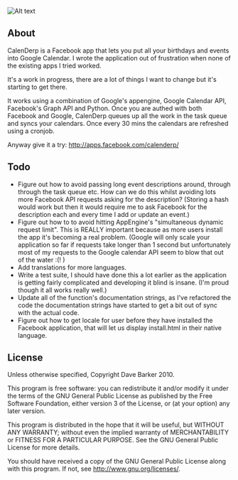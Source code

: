 ![Alt text](http://calenderp.appspot.com/images/calenderp.png)

About
-----

CalenDerp is a Facebook app that lets you put all your birthdays and events into Google Calendar. I wrote the application out of frustration when none of the existing apps I tried worked. 

It's a work in progress, there are a lot of things I want to change but it's starting to get there.

It works using a combination of Google's appengine, Google Calendar API, Facebook's Graph API and Python. Once you are authed with both Facebook and Google, CalenDerp queues up all the work in the task queue and syncs your calendars. Once every 30 mins the calendars are refreshed using a cronjob.

Anyway give it a try: <http://apps.facebook.com/calenderp/>

Todo
----
 - Figure out how to avoid passing long event descriptions around, through through the task queue etc. How can we do this whilst avoiding lots more Facebook API requests asking for the description? (Storing a hash would work but then it would require me to ask Facebook for the description each and every time I add or update an event.)
 - Figure out how to to avoid hitting AppEngine's "simultaneous dynamic request limit". This is REALLY important because as more users install the app it's becoming a real problem. (Google will only scale your application so far if requests take longer than 1 second but unfortunately most of my requests to the Google calendar API seem to blow that out of the water :(! )
 - Add translations for more languages.
 - Write a test suite, I should have done this a lot earlier as the application is getting fairly complicated and developing it blind is insane. (I'm proud though it all works really well.)
 - Update all of the function's documentation strings, as I've refactored the code the documentation strings have started to get a bit out of sync with the actual code.
 - Figure out how to get locale for user before they have installed the Facebook application, that will let us display install.html in their native language.

License
-------
Unless otherwise specified, Copyright Dave Barker 2010.

This program is free software: you can redistribute it and/or modify
it under the terms of the GNU General Public License as published by
the Free Software Foundation, either version 3 of the License, or
(at your option) any later version.

This program is distributed in the hope that it will be useful,
but WITHOUT ANY WARRANTY; without even the implied warranty of
MERCHANTABILITY or FITNESS FOR A PARTICULAR PURPOSE.  See the
GNU General Public License for more details.

You should have received a copy of the GNU General Public License
along with this program.  If not, see <http://www.gnu.org/licenses/>.
